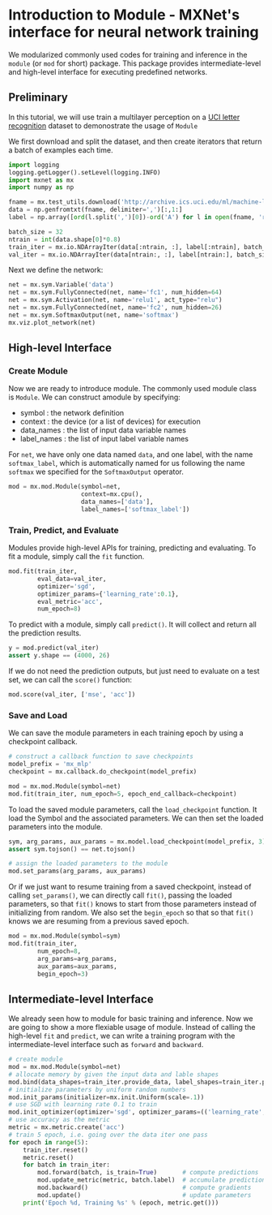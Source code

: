 # Introduction to Module - MXNet's interface for neural network training

We modularized commonly used codes for training and inference in the `module`
(or `mod` for short) package. This package provides intermediate-level and
high-level interface for executing predefined networks.

## Preliminary

In this tutorial, we will use train a multilayer perception on a
[UCI letter recognition](https://archive.ics.uci.edu/ml/datasets/letter+recognition)
dataset to demonostrate the usage of `Module`

We first download and split the dataset, and then create iterators that return a
batch of examples each time.

```python
import logging
logging.getLogger().setLevel(logging.INFO)
import mxnet as mx
import numpy as np

fname = mx.test_utils.download('http://archive.ics.uci.edu/ml/machine-learning-databases/letter-recognition/letter-recognition.data')
data = np.genfromtxt(fname, delimiter=',')[:,1:]
label = np.array([ord(l.split(',')[0])-ord('A') for l in open(fname, 'r')])

batch_size = 32
ntrain = int(data.shape[0]*0.8)
train_iter = mx.io.NDArrayIter(data[:ntrain, :], label[:ntrain], batch_size, shuffle=True)
val_iter = mx.io.NDArrayIter(data[ntrain:, :], label[ntrain:], batch_size)
```

Next we define the network:

```python
net = mx.sym.Variable('data')
net = mx.sym.FullyConnected(net, name='fc1', num_hidden=64)
net = mx.sym.Activation(net, name='relu1', act_type="relu")
net = mx.sym.FullyConnected(net, name='fc2', num_hidden=26)
net = mx.sym.SoftmaxOutput(net, name='softmax')
mx.viz.plot_network(net)
```

## High-level Interface

### Create Module

Now we are ready to introduce module. The commonly used module class is
`Module`. We can construct amodule by specifying:

- symbol : the network definition
- context : the device (or a list of devices) for execution
- data_names : the list of input data variable names
- label_names : the list of input label variable names

For `net`, we have only one data named `data`, and one label, with the name
`softmax_label`, which is automatically named for us following the name
`softmax` we specified for the `SoftmaxOutput` operator.

```python
mod = mx.mod.Module(symbol=net,
                    context=mx.cpu(),
                    data_names=['data'],
                    label_names=['softmax_label'])
```

### Train, Predict, and Evaluate

Modules provide high-level APIs for training, predicting and evaluating. To fit
a module, simply call the `fit` function.


```python
mod.fit(train_iter,
        eval_data=val_iter,
        optimizer='sgd',
        optimizer_params={'learning_rate':0.1},
        eval_metric='acc',
        num_epoch=8)
```

To predict with a module, simply call `predict()`. It will collect and return
all the prediction results.

```python
y = mod.predict(val_iter)
assert y.shape == (4000, 26)
```

If we do not need the prediction outputs, but just need to evaluate on a test
set, we can call the `score()` function:

```python
mod.score(val_iter, ['mse', 'acc'])
```

### Save and Load

We can save the module parameters in each training epoch by using a checkpoint
callback.

```python
# construct a callback function to save checkpoints
model_prefix = 'mx_mlp'
checkpoint = mx.callback.do_checkpoint(model_prefix)

mod = mx.mod.Module(symbol=net)
mod.fit(train_iter, num_epoch=5, epoch_end_callback=checkpoint)
```

To load the saved module parameters, call the `load_checkpoint` function. It
load the Symbol and the associated parameters. We can then set the loaded
parameters into the module.


```python
sym, arg_params, aux_params = mx.model.load_checkpoint(model_prefix, 3)
assert sym.tojson() == net.tojson()

# assign the loaded parameters to the module
mod.set_params(arg_params, aux_params)
```

Or if we just want to resume training from a saved checkpoint, instead of
calling `set_params()`, we can directly call `fit()`, passing the loaded
parameters, so that `fit()` knows to start from those parameters instead of
initializing from random. We also set the `begin_epoch` so that so that `fit()`
knows we are resuming from a previous saved epoch.


```python
mod = mx.mod.Module(symbol=sym)
mod.fit(train_iter,
        num_epoch=8,
        arg_params=arg_params,
        aux_params=aux_params,
        begin_epoch=3)
```

## Intermediate-level Interface

We already seen how to module for basic training and inference. Now we are going
to show a more flexiable usage of module. Instead of calling the high-level
`fit` and `predict`, we can write a training program with the intermediate-level
interface such as `forward` and `backward`.


```python
# create module
mod = mx.mod.Module(symbol=net)
# allocate memory by given the input data and lable shapes
mod.bind(data_shapes=train_iter.provide_data, label_shapes=train_iter.provide_label)
# initialize parameters by uniform random numbers
mod.init_params(initializer=mx.init.Uniform(scale=.1))
# use SGD with learning rate 0.1 to train
mod.init_optimizer(optimizer='sgd', optimizer_params=(('learning_rate', 0.1), ))
# use accuracy as the metric
metric = mx.metric.create('acc')
# train 5 epoch, i.e. going over the data iter one pass
for epoch in range(5):
    train_iter.reset()
    metric.reset()
    for batch in train_iter:
        mod.forward(batch, is_train=True)       # compute predictions
        mod.update_metric(metric, batch.label)  # accumulate prediction accuracy
        mod.backward()                          # compute gradients
        mod.update()                            # update parameters
    print('Epoch %d, Training %s' % (epoch, metric.get()))
```

<!-- INSERT SOURCE DOWNLOAD BUTTONS -->
